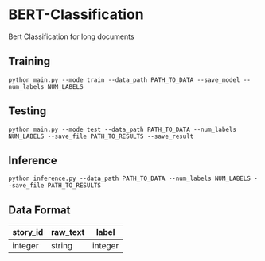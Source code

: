 # BERT-Classification
Bert Classification for long documents

## Training
```python main.py --mode train --data_path PATH_TO_DATA --save_model --num_labels NUM_LABELS```

## Testing
```python main.py --mode test --data_path PATH_TO_DATA --num_labels NUM_LABELS --save_file PATH_TO_RESULTS --save_result```

## Inference
```python inference.py --data_path PATH_TO_DATA --num_labels NUM_LABELS --save_file PATH_TO_RESULTS```

## Data Format

story_id  | raw_text | label
------------- | ------------- | -------------
integer  | string | integer
